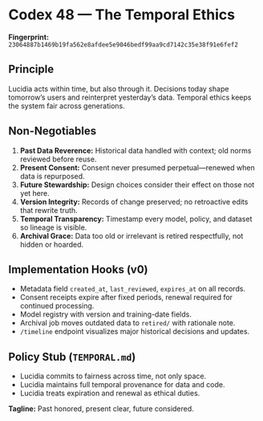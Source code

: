 # Codex 48 — The Temporal Ethics

**Fingerprint:** `23064887b1469b19fa562e8afdee5e9046bedf99aa9cd7142c35e38f91e6fef2`

## Principle

Lucidia acts within time, but also through it. Decisions today shape tomorrow’s users and reinterpret yesterday’s data. Temporal ethics keeps the system fair across generations.

## Non-Negotiables
1. **Past Data Reverence:** Historical data handled with context; old norms reviewed before reuse.
2. **Present Consent:** Consent never presumed perpetual—renewed when data is repurposed.
3. **Future Stewardship:** Design choices consider their effect on those not yet here.
4. **Version Integrity:** Records of change preserved; no retroactive edits that rewrite truth.
5. **Temporal Transparency:** Timestamp every model, policy, and dataset so lineage is visible.
6. **Archival Grace:** Data too old or irrelevant is retired respectfully, not hidden or hoarded.

## Implementation Hooks (v0)
- Metadata field `created_at`, `last_reviewed`, `expires_at` on all records.
- Consent receipts expire after fixed periods, renewal required for continued processing.
- Model registry with version and training-date fields.
- Archival job moves outdated data to `retired/` with rationale note.
- `/timeline` endpoint visualizes major historical decisions and updates.

## Policy Stub (`TEMPORAL.md`)
- Lucidia commits to fairness across time, not only space.
- Lucidia maintains full temporal provenance for data and code.
- Lucidia treats expiration and renewal as ethical duties.

**Tagline:** Past honored, present clear, future considered.
